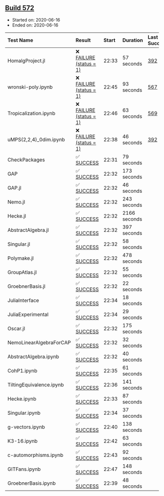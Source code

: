 ## [Build 572](https://oscarci.mathematik.uni-kl.de/job/oscar-julia-1.4/572/)

* Started on: 2020-06-16
* Ended on: 2020-06-16

| Test Name    | Result | Start | Duration | Last Success | First Failure |
|:-------------|:-------|:------|:---------|:-------------|:--------------|
| HomalgProject.jl | ❌ [FAILURE (status = 1)](https://oscarci.mathematik.uni-kl.de/job/oscar-julia-1.4/572/artifact/logs/build-572/HomalgProject.jl.log) | 22:33 | 57 seconds | [392](https://oscarci.mathematik.uni-kl.de/job/oscar-julia-1.4/392/) | [393](https://oscarci.mathematik.uni-kl.de/job/oscar-julia-1.4/393/) |
| wronski-poly.ipynb | ❌ [FAILURE (status = 1)](https://oscarci.mathematik.uni-kl.de/job/oscar-julia-1.4/572/artifact/logs/build-572/wronski-poly.ipynb.log) | 22:45 | 93 seconds | [567](https://oscarci.mathematik.uni-kl.de/job/oscar-julia-1.4/567/) | [568](https://oscarci.mathematik.uni-kl.de/job/oscar-julia-1.4/568/) |
| Tropicalization.ipynb | ❌ [FAILURE (status = 1)](https://oscarci.mathematik.uni-kl.de/job/oscar-julia-1.4/572/artifact/logs/build-572/Tropicalization.ipynb.log) | 22:46 | 63 seconds | [569](https://oscarci.mathematik.uni-kl.de/job/oscar-julia-1.4/569/) | [570](https://oscarci.mathematik.uni-kl.de/job/oscar-julia-1.4/570/) |
| uMPS(2,2,4)_0dim.ipynb | ❌ [FAILURE (status = 1)](https://oscarci.mathematik.uni-kl.de/job/oscar-julia-1.4/572/artifact/logs/build-572/uMPS-2-2-4-_0dim.ipynb.log) | 22:38 | 46 seconds | [392](https://oscarci.mathematik.uni-kl.de/job/oscar-julia-1.4/392/) | [393](https://oscarci.mathematik.uni-kl.de/job/oscar-julia-1.4/393/) |
| CheckPackages | ✅ [SUCCESS](https://oscarci.mathematik.uni-kl.de/job/oscar-julia-1.4/572/artifact/logs/build-572/CheckPackages.log) | 22:31 | 79 seconds |  |  |
| GAP | ✅ [SUCCESS](https://oscarci.mathematik.uni-kl.de/job/oscar-julia-1.4/572/artifact/logs/build-572/GAP.log) | 22:32 | 173 seconds |  |  |
| GAP.jl | ✅ [SUCCESS](https://oscarci.mathematik.uni-kl.de/job/oscar-julia-1.4/572/artifact/logs/build-572/GAP.jl.log) | 22:32 | 46 seconds |  |  |
| Nemo.jl | ✅ [SUCCESS](https://oscarci.mathematik.uni-kl.de/job/oscar-julia-1.4/572/artifact/logs/build-572/Nemo.jl.log) | 22:32 | 243 seconds |  |  |
| Hecke.jl | ✅ [SUCCESS](https://oscarci.mathematik.uni-kl.de/job/oscar-julia-1.4/572/artifact/logs/build-572/Hecke.jl.log) | 22:32 | 2166 seconds |  |  |
| AbstractAlgebra.jl | ✅ [SUCCESS](https://oscarci.mathematik.uni-kl.de/job/oscar-julia-1.4/572/artifact/logs/build-572/AbstractAlgebra.jl.log) | 22:32 | 397 seconds |  |  |
| Singular.jl | ✅ [SUCCESS](https://oscarci.mathematik.uni-kl.de/job/oscar-julia-1.4/572/artifact/logs/build-572/Singular.jl.log) | 22:32 | 58 seconds |  |  |
| Polymake.jl | ✅ [SUCCESS](https://oscarci.mathematik.uni-kl.de/job/oscar-julia-1.4/572/artifact/logs/build-572/Polymake.jl.log) | 22:32 | 478 seconds |  |  |
| GroupAtlas.jl | ✅ [SUCCESS](https://oscarci.mathematik.uni-kl.de/job/oscar-julia-1.4/572/artifact/logs/build-572/GroupAtlas.jl.log) | 22:32 | 55 seconds |  |  |
| GroebnerBasis.jl | ✅ [SUCCESS](https://oscarci.mathematik.uni-kl.de/job/oscar-julia-1.4/572/artifact/logs/build-572/GroebnerBasis.jl.log) | 22:32 | 22 seconds |  |  |
| JuliaInterface | ✅ [SUCCESS](https://oscarci.mathematik.uni-kl.de/job/oscar-julia-1.4/572/artifact/logs/build-572/JuliaInterface.log) | 22:34 | 18 seconds |  |  |
| JuliaExperimental | ✅ [SUCCESS](https://oscarci.mathematik.uni-kl.de/job/oscar-julia-1.4/572/artifact/logs/build-572/JuliaExperimental.log) | 22:34 | 29 seconds |  |  |
| Oscar.jl | ✅ [SUCCESS](https://oscarci.mathematik.uni-kl.de/job/oscar-julia-1.4/572/artifact/logs/build-572/Oscar.jl.log) | 22:32 | 175 seconds |  |  |
| NemoLinearAlgebraForCAP | ✅ [SUCCESS](https://oscarci.mathematik.uni-kl.de/job/oscar-julia-1.4/572/artifact/logs/build-572/NemoLinearAlgebraForCAP.log) | 22:32 | 32 seconds |  |  |
| AbstractAlgebra.ipynb | ✅ [SUCCESS](https://oscarci.mathematik.uni-kl.de/job/oscar-julia-1.4/572/artifact/logs/build-572/AbstractAlgebra.ipynb.log) | 22:32 | 40 seconds |  |  |
| CohP1.ipynb | ✅ [SUCCESS](https://oscarci.mathematik.uni-kl.de/job/oscar-julia-1.4/572/artifact/logs/build-572/CohP1.ipynb.log) | 22:35 | 61 seconds |  |  |
| TiltingEquivalence.ipynb | ✅ [SUCCESS](https://oscarci.mathematik.uni-kl.de/job/oscar-julia-1.4/572/artifact/logs/build-572/TiltingEquivalence.ipynb.log) | 22:36 | 141 seconds |  |  |
| Hecke.ipynb | ✅ [SUCCESS](https://oscarci.mathematik.uni-kl.de/job/oscar-julia-1.4/572/artifact/logs/build-572/Hecke.ipynb.log) | 22:33 | 87 seconds |  |  |
| Singular.ipynb | ✅ [SUCCESS](https://oscarci.mathematik.uni-kl.de/job/oscar-julia-1.4/572/artifact/logs/build-572/Singular.ipynb.log) | 22:34 | 37 seconds |  |  |
| g-vectors.ipynb | ✅ [SUCCESS](https://oscarci.mathematik.uni-kl.de/job/oscar-julia-1.4/572/artifact/logs/build-572/g-vectors.ipynb.log) | 22:40 | 138 seconds |  |  |
| K3-16.ipynb | ✅ [SUCCESS](https://oscarci.mathematik.uni-kl.de/job/oscar-julia-1.4/572/artifact/logs/build-572/K3-16.ipynb.log) | 22:42 | 63 seconds |  |  |
| c-automorphisms.ipynb | ✅ [SUCCESS](https://oscarci.mathematik.uni-kl.de/job/oscar-julia-1.4/572/artifact/logs/build-572/c-automorphisms.ipynb.log) | 22:43 | 92 seconds |  |  |
| GITFans.ipynb | ✅ [SUCCESS](https://oscarci.mathematik.uni-kl.de/job/oscar-julia-1.4/572/artifact/logs/build-572/GITFans.ipynb.log) | 22:47 | 148 seconds |  |  |
| GroebnerBasis.ipynb | ✅ [SUCCESS](https://oscarci.mathematik.uni-kl.de/job/oscar-julia-1.4/572/artifact/logs/build-572/GroebnerBasis.ipynb.log) | 22:39 | 48 seconds |  |  |

